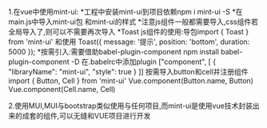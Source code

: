 1.在vue中使用mint-ui:
*工程中安装mint-ui到项目依赖npm i mint-ui -S
*在main.js中导入mint-ui包 和mint-ui的样式
*注意js组件一般都需要导入,css组件若全局导入了,则可以不需要再次导入
*Toast js组件的使用:导包import { Toast } from 'mint-ui' 和使用
Toast({
  message: '提示',
  position: 'bottom',
  duration: 5000
});
*按需引入:需要借助babel-plugin-component
npm install babel-plugin-component -D
在.babelrc中添加plugin
["component", [
    {
      "libraryName": "mint-ui",
      "style": true
    }
]]
按需导入button和cell并注册组件
import { Button, Cell } from 'mint-ui'
Vue.component(Button.name, Button)
Vue.component(Cell.name, Cell)

2.使用MUI,MUI与bootstrap类似使用与任何项目,而mint-ui是使用vue技术封装出来的成套的组件,可以无缝和VUE项目进行开发